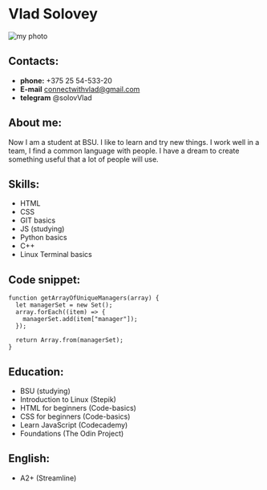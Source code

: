 # Vlad Solovey
![my photo](https://user-images.githubusercontent.com/81081329/198131991-886450e8-cd32-4b1f-ba5b-bfaa8db20b34.jpeg)


## Contacts:
  * **phone:** +375 25 54-533-20
  * **E-mail** connectwithvlad@gmail.com
  * **telegram** @solovVlad

## About me:
Now I am a student at BSU. I like to learn and try new things. I work well in a team, I find a common language with people. I have a dream to create something useful that a lot of people will use.

## Skills:
  * HTML
  * CSS
  * GIT basics
  * JS (studying)
  * Python basics
  * C++
  * Linux Terminal basics

## Code snippet:
```
function getArrayOfUniqueManagers(array) {
  let managerSet = new Set();
  array.forEach((item) => {
    managerSet.add(item["manager"]);
  });

  return Array.from(managerSet);
}
```

## Education:
  * BSU (studying)
  * Introduction to Linux (Stepik)
  * HTML for beginners (Code-basics)
  * CSS for beginners (Code-basics)
  * Learn JavaScript (Codecademy)
  * Foundations (The Odin Project)

## English:
  * A2+ (Streamline)
